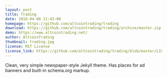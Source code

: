```yaml
---
layout: post
title: Trading
date: 2016-04-08 11:43:00
homepage: https://github.com/altcointrading/trading
download: https://github.com/altcointrading/trading/archive/master.zip
demo: https://www.altcointrading.net/
author: AltcoinTrading
thumbnail: trading.jpg
license: MIT License
license_link: https://github.com/altcointrading/trading/blob/master/LICENSE
---
```


Clean, very simple newspaper-style Jekyll theme. Has places for ad
banners and built-in schema.org markup.
